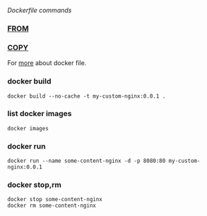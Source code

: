 *Dockerfile commands*
### [FROM](https://docs.docker.com/engine/reference/builder/#from)

### [COPY](https://docs.docker.com/engine/reference/builder/#copy)

For [more](https://docs.docker.com/engine/reference/builder/) about docker file.


### docker build
```
docker build --no-cache -t my-custom-nginx:0.0.1 .
```

### list docker images
```
docker images
```

### docker run
```
docker run --name some-content-nginx -d -p 8080:80 my-custom-nginx:0.0.1
```

### docker stop,rm
```
docker stop some-content-nginx
docker rm some-content-nginx
```